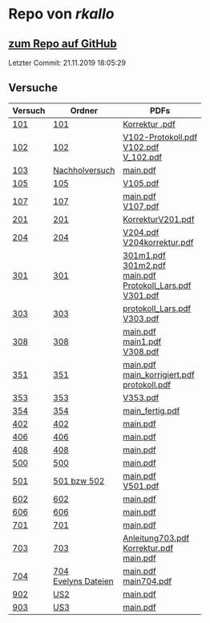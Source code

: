 # Repo von *rkallo*

## [zum Repo auf GitHub](https://github.com/rkallo/APWS1718)

Letzter Commit: 21.11.2019 18:05:29

## Versuche

|       Versuch       |                                                                     Ordner                                                                      |                                                                                                                                                                                                                                                                                                                      PDFs                                                                                                                                                                                                                                                                                                                      |
|---------------------|-------------------------------------------------------------------------------------------------------------------------------------------------|------------------------------------------------------------------------------------------------------------------------------------------------------------------------------------------------------------------------------------------------------------------------------------------------------------------------------------------------------------------------------------------------------------------------------------------------------------------------------------------------------------------------------------------------------------------------------------------------------------------------------------------------|
|[101](../versuch/101)|[101](https://github.com/rkallo/APWS1718/tree/master/101)                                                                                        |[Korrektur .pdf](https://docs.google.com/viewer?url=https://raw.githubusercontent.com/rkallo/APWS1718/master/101/Korrektur%20.pdf)                                                                                                                                                                                                                                                                                                                                                                                                                                                                                                              |
|[102](../versuch/102)|[102](https://github.com/rkallo/APWS1718/tree/master/102)                                                                                        |[V102-Protokoll.pdf](https://docs.google.com/viewer?url=https://raw.githubusercontent.com/rkallo/APWS1718/master/102/V102-Protokoll.pdf)<br/>[V102.pdf](https://docs.google.com/viewer?url=https://raw.githubusercontent.com/rkallo/APWS1718/master/102/V102.pdf)<br/>[V_102.pdf](https://docs.google.com/viewer?url=https://raw.githubusercontent.com/rkallo/APWS1718/master/102/V_102.pdf)                                                                                                                                                                                                                                                    |
|[103](../versuch/103)|[Nachholversuch](https://github.com/rkallo/APWS1718/tree/master/Nachholversuch)                                                                  |[main.pdf](https://docs.google.com/viewer?url=https://raw.githubusercontent.com/rkallo/APWS1718/master/Nachholversuch/main.pdf)                                                                                                                                                                                                                                                                                                                                                                                                                                                                                                                 |
|[105](../versuch/105)|[105](https://github.com/rkallo/APWS1718/tree/master/105)                                                                                        |[V105.pdf](https://docs.google.com/viewer?url=https://raw.githubusercontent.com/rkallo/APWS1718/master/105/V105.pdf)                                                                                                                                                                                                                                                                                                                                                                                                                                                                                                                            |
|[107](../versuch/107)|[107](https://github.com/rkallo/APWS1718/tree/master/107)                                                                                        |[main.pdf](https://docs.google.com/viewer?url=https://raw.githubusercontent.com/rkallo/APWS1718/master/107/main.pdf)<br/>[V107.pdf](https://docs.google.com/viewer?url=https://raw.githubusercontent.com/rkallo/APWS1718/master/107/V107.pdf)                                                                                                                                                                                                                                                                                                                                                                                                   |
|[201](../versuch/201)|[201](https://github.com/rkallo/APWS1718/tree/master/201)                                                                                        |[KorrekturV201.pdf](https://docs.google.com/viewer?url=https://raw.githubusercontent.com/rkallo/APWS1718/master/201/KorrekturV201.pdf)                                                                                                                                                                                                                                                                                                                                                                                                                                                                                                          |
|[204](../versuch/204)|[204](https://github.com/rkallo/APWS1718/tree/master/204)                                                                                        |[V204.pdf](https://docs.google.com/viewer?url=https://raw.githubusercontent.com/rkallo/APWS1718/master/204/V204.pdf)<br/>[V204korrektur.pdf](https://docs.google.com/viewer?url=https://raw.githubusercontent.com/rkallo/APWS1718/master/204/V204korrektur.pdf)                                                                                                                                                                                                                                                                                                                                                                                 |
|[301](../versuch/301)|[301](https://github.com/rkallo/APWS1718/tree/master/301)                                                                                        |[301m1.pdf](https://docs.google.com/viewer?url=https://raw.githubusercontent.com/rkallo/APWS1718/master/301/301m1.pdf)<br/>[301m2.pdf](https://docs.google.com/viewer?url=https://raw.githubusercontent.com/rkallo/APWS1718/master/301/301m2.pdf)<br/>[main.pdf](https://docs.google.com/viewer?url=https://raw.githubusercontent.com/rkallo/APWS1718/master/301/main.pdf)<br/>[Protokoll_Lars.pdf](https://docs.google.com/viewer?url=https://raw.githubusercontent.com/rkallo/APWS1718/master/301/Protokoll_Lars.pdf)<br/>[V301.pdf](https://docs.google.com/viewer?url=https://raw.githubusercontent.com/rkallo/APWS1718/master/301/V301.pdf)|
|[303](../versuch/303)|[303](https://github.com/rkallo/APWS1718/tree/master/303)                                                                                        |[protokoll_Lars.pdf](https://docs.google.com/viewer?url=https://raw.githubusercontent.com/rkallo/APWS1718/master/303/protokoll_Lars.pdf)<br/>[V303.pdf](https://docs.google.com/viewer?url=https://raw.githubusercontent.com/rkallo/APWS1718/master/303/V303.pdf)                                                                                                                                                                                                                                                                                                                                                                               |
|[308](../versuch/308)|[308](https://github.com/rkallo/APWS1718/tree/master/308)                                                                                        |[main.pdf](https://docs.google.com/viewer?url=https://raw.githubusercontent.com/rkallo/APWS1718/master/308/main.pdf)<br/>[main1.pdf](https://docs.google.com/viewer?url=https://raw.githubusercontent.com/rkallo/APWS1718/master/308/main1.pdf)<br/>[V308.pdf](https://docs.google.com/viewer?url=https://raw.githubusercontent.com/rkallo/APWS1718/master/308/V308.pdf)                                                                                                                                                                                                                                                                        |
|[351](../versuch/351)|[351](https://github.com/rkallo/APWS1718/tree/master/351)                                                                                        |[main.pdf](https://docs.google.com/viewer?url=https://raw.githubusercontent.com/rkallo/APWS1718/master/351/main.pdf)<br/>[main_korrigiert.pdf](https://docs.google.com/viewer?url=https://raw.githubusercontent.com/rkallo/APWS1718/master/351/main_korrigiert.pdf)<br/>[protokoll.pdf](https://docs.google.com/viewer?url=https://raw.githubusercontent.com/rkallo/APWS1718/master/351/protokoll.pdf)                                                                                                                                                                                                                                          |
|[353](../versuch/353)|[353](https://github.com/rkallo/APWS1718/tree/master/353)                                                                                        |[V353.pdf](https://docs.google.com/viewer?url=https://raw.githubusercontent.com/rkallo/APWS1718/master/353/V353.pdf)                                                                                                                                                                                                                                                                                                                                                                                                                                                                                                                            |
|[354](../versuch/354)|[354](https://github.com/rkallo/APWS1718/tree/master/354)                                                                                        |[main_fertig.pdf](https://docs.google.com/viewer?url=https://raw.githubusercontent.com/rkallo/APWS1718/master/354/main_fertig.pdf)                                                                                                                                                                                                                                                                                                                                                                                                                                                                                                              |
|[402](../versuch/402)|[402](https://github.com/rkallo/APWS1718/tree/master/402)                                                                                        |[main.pdf](https://docs.google.com/viewer?url=https://raw.githubusercontent.com/rkallo/APWS1718/master/402/main.pdf)                                                                                                                                                                                                                                                                                                                                                                                                                                                                                                                            |
|[406](../versuch/406)|[406](https://github.com/rkallo/APWS1718/tree/master/406)                                                                                        |[main.pdf](https://docs.google.com/viewer?url=https://raw.githubusercontent.com/rkallo/APWS1718/master/406/main.pdf)                                                                                                                                                                                                                                                                                                                                                                                                                                                                                                                            |
|[408](../versuch/408)|[408](https://github.com/rkallo/APWS1718/tree/master/408)                                                                                        |[main.pdf](https://docs.google.com/viewer?url=https://raw.githubusercontent.com/rkallo/APWS1718/master/408/main.pdf)                                                                                                                                                                                                                                                                                                                                                                                                                                                                                                                            |
|[500](../versuch/500)|[500](https://github.com/rkallo/APWS1718/tree/master/500)                                                                                        |[main.pdf](https://docs.google.com/viewer?url=https://raw.githubusercontent.com/rkallo/APWS1718/master/500/main.pdf)                                                                                                                                                                                                                                                                                                                                                                                                                                                                                                                            |
|[501](../versuch/501)|[501 bzw 502](https://github.com/rkallo/APWS1718/tree/master/501%20bzw%20502)                                                                    |[main.pdf](https://docs.google.com/viewer?url=https://raw.githubusercontent.com/rkallo/APWS1718/master/501%20bzw%20502/main.pdf)<br/>[V501.pdf](https://docs.google.com/viewer?url=https://raw.githubusercontent.com/rkallo/APWS1718/master/501%20bzw%20502/V501.pdf)                                                                                                                                                                                                                                                                                                                                                                           |
|[602](../versuch/602)|[602](https://github.com/rkallo/APWS1718/tree/master/602)                                                                                        |[main.pdf](https://docs.google.com/viewer?url=https://raw.githubusercontent.com/rkallo/APWS1718/master/602/main.pdf)                                                                                                                                                                                                                                                                                                                                                                                                                                                                                                                            |
|[606](../versuch/606)|[606](https://github.com/rkallo/APWS1718/tree/master/606)                                                                                        |[main.pdf](https://docs.google.com/viewer?url=https://raw.githubusercontent.com/rkallo/APWS1718/master/606/main.pdf)                                                                                                                                                                                                                                                                                                                                                                                                                                                                                                                            |
|[701](../versuch/701)|[701](https://github.com/rkallo/APWS1718/tree/master/701)                                                                                        |[main.pdf](https://docs.google.com/viewer?url=https://raw.githubusercontent.com/rkallo/APWS1718/master/701/main.pdf)                                                                                                                                                                                                                                                                                                                                                                                                                                                                                                                            |
|[703](../versuch/703)|[703](https://github.com/rkallo/APWS1718/tree/master/703)                                                                                        |[Anleitung703.pdf](https://docs.google.com/viewer?url=https://raw.githubusercontent.com/rkallo/APWS1718/master/703/Anleitung703.pdf)<br/>[Korrektur.pdf](https://docs.google.com/viewer?url=https://raw.githubusercontent.com/rkallo/APWS1718/master/703/Korrektur.pdf)<br/>[main.pdf](https://docs.google.com/viewer?url=https://raw.githubusercontent.com/rkallo/APWS1718/master/703/main.pdf)                                                                                                                                                                                                                                                |
|[704](../versuch/704)|[704](https://github.com/rkallo/APWS1718/tree/master/704)<br/>[Evelyns Dateien](https://github.com/rkallo/APWS1718/tree/master/Evelyns%20Dateien)|[main.pdf](https://docs.google.com/viewer?url=https://raw.githubusercontent.com/rkallo/APWS1718/master/704/main.pdf)<br/>[main704.pdf](https://docs.google.com/viewer?url=https://raw.githubusercontent.com/rkallo/APWS1718/master/704/main704.pdf)                                                                                                                                                                                                                                                                                                                                                                                             |
|[902](../versuch/902)|[US2](https://github.com/rkallo/APWS1718/tree/master/US2)                                                                                        |[main.pdf](https://docs.google.com/viewer?url=https://raw.githubusercontent.com/rkallo/APWS1718/master/US2/main.pdf)                                                                                                                                                                                                                                                                                                                                                                                                                                                                                                                            |
|[903](../versuch/903)|[US3](https://github.com/rkallo/APWS1718/tree/master/US3)                                                                                        |[main.pdf](https://docs.google.com/viewer?url=https://raw.githubusercontent.com/rkallo/APWS1718/master/US3/main.pdf)                                                                                                                                                                                                                                                                                                                                                                                                                                                                                                                            |
